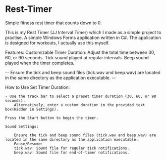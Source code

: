 # Rest-Timer
Simple fitness rest timer that counts down to 0.

This is my Rest Timer (JJ Interval Timer) which I made as a simple project to practise. 
A simple Windows Forms application written in C#. The application is designed for workouts, I actually use this myself. 

Features:
	Customizable Timer Duration: Adjust the total time between 30, 60, or 90 seconds.
	Tick sound played at regular intervals.
	Beep sound played when the timer completes.

-- Ensure the tick and beep sound files (tick.wav and beep.wav) are located in the same directory as the application executable. --

How to Use
Set Timer Duration:

	- Use the track bar to select a preset timer duration (30, 60, or 90 seconds).
		Alternatively, enter a custom duration in the provided text box(Hidden in Settings).

	Press the Start button to begin the timer.
	
	Sound Settings:

		Ensure the tick and beep sound files (tick.wav and beep.wav) are located in the same directory as the application executable.
		Pause/Resume:
		tick.wav: Sound file for regular tick notifications.
		beep.wav: Sound file for end-of-timer notifications.
